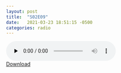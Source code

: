 ```yaml
---
layout: post
title:  "S02E09"
date:   2021-03-23 18:51:15 -0500
categories: radio
---
```

<audio controls="controls" preload="none">
    <source src="https://sparechange.s3.us-east-2.amazonaws.com/SpareChange-S02E09-032321-1600.mp3" type="audio/mpeg"> 
</audio>
<br>
<a href="https://sparechange.s3.us-east-2.amazonaws.com/SpareChange-S02E09-032321-1600.mp3">Download</a>
<br>

